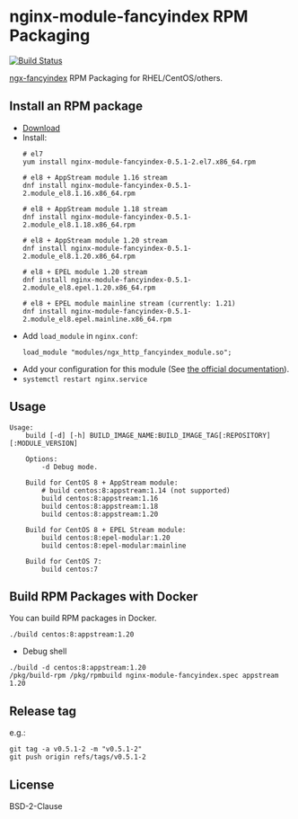 # nginx-module-fancyindex RPM Packaging

[![Build Status](https://github.com/jfut/nginx-module-fancyindex-rpm/workflows/test/badge.svg?branch=master)](https://github.com/jfut/nginx-module-fancyindex-rpm/actions?query=workflow%3Atest)

[ngx-fancyindex](https://github.com/aperezdc/ngx-fancyindex) RPM Packaging for RHEL/CentOS/others.

## Install an RPM package

- [Download](https://github.com/jfut/nginx-module-fancyindex-rpm/releases)
- Install:
    ```
    # el7
    yum install nginx-module-fancyindex-0.5.1-2.el7.x86_64.rpm
    
    # el8 + AppStream module 1.16 stream
    dnf install nginx-module-fancyindex-0.5.1-2.module_el8.1.16.x86_64.rpm

    # el8 + AppStream module 1.18 stream
    dnf install nginx-module-fancyindex-0.5.1-2.module_el8.1.18.x86_64.rpm

    # el8 + AppStream module 1.20 stream
    dnf install nginx-module-fancyindex-0.5.1-2.module_el8.1.20.x86_64.rpm
    
    # el8 + EPEL module 1.20 stream
    dnf install nginx-module-fancyindex-0.5.1-2.module_el8.epel.1.20.x86_64.rpm

    # el8 + EPEL module mainline stream (currently: 1.21)
    dnf install nginx-module-fancyindex-0.5.1-2.module_el8.epel.mainline.x86_64.rpm
    ```
- Add `load_module` in `nginx.conf`:
    ```
    load_module "modules/ngx_http_fancyindex_module.so";
    ```
- Add your configuration for this module (See [the official documentation](https://github.com/aperezdc/ngx-fancyindex)).
- `systemctl restart nginx.service`

## Usage

```
Usage:
    build [-d] [-h] BUILD_IMAGE_NAME:BUILD_IMAGE_TAG[:REPOSITORY][:MODULE_VERSION]

    Options:
        -d Debug mode.

    Build for CentOS 8 + AppStream module:
        # build centos:8:appstream:1.14 (not supported)
        build centos:8:appstream:1.16
        build centos:8:appstream:1.18
        build centos:8:appstream:1.20

    Build for CentOS 8 + EPEL Stream module:
        build centos:8:epel-modular:1.20
        build centos:8:epel-modular:mainline

    Build for CentOS 7:
        build centos:7
```

## Build RPM Packages with Docker

You can build RPM packages in Docker.

```
./build centos:8:appstream:1.20
```

- Debug shell

```
./build -d centos:8:appstream:1.20
/pkg/build-rpm /pkg/rpmbuild nginx-module-fancyindex.spec appstream 1.20
```

## Release tag

e.g.:

```
git tag -a v0.5.1-2 -m "v0.5.1-2"
git push origin refs/tags/v0.5.1-2
```

## License

BSD-2-Clause

